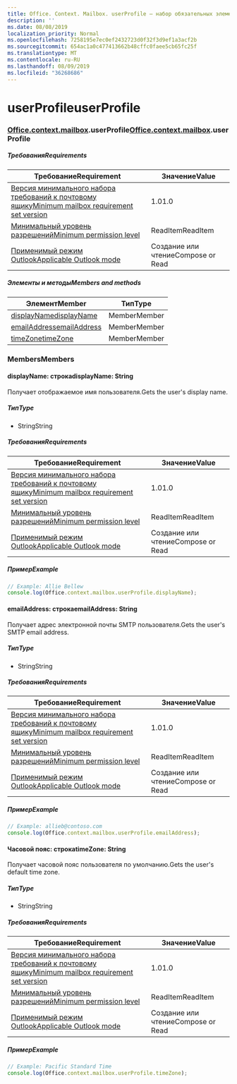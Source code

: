 ```yaml
---
title: Office. Context. Mailbox. userProfile — набор обязательных элементов 1,2
description: ''
ms.date: 08/08/2019
localization_priority: Normal
ms.openlocfilehash: 7258195e7ec0ef2432723d0f32f3d9ef1a3acf2b
ms.sourcegitcommit: 654ac1a0c477413662b48cffc0faee5cb65fc25f
ms.translationtype: MT
ms.contentlocale: ru-RU
ms.lasthandoff: 08/09/2019
ms.locfileid: "36268686"
---
```

# <a name="userprofile"></a><span data-ttu-id="26e5f-102">userProfile</span><span class="sxs-lookup"><span data-stu-id="26e5f-102">userProfile</span></span>

### <a name="officeofficemdcontextofficecontextmdmailboxofficecontextmailboxmduserprofile"></a><span data-ttu-id="26e5f-103">[Office](Office.md)[.context](Office.context.md)[.mailbox](Office.context.mailbox.md).userProfile</span><span class="sxs-lookup"><span data-stu-id="26e5f-103">[Office](Office.md)[.context](Office.context.md)[.mailbox](Office.context.mailbox.md).userProfile</span></span>

##### <a name="requirements"></a><span data-ttu-id="26e5f-104">Требования</span><span class="sxs-lookup"><span data-stu-id="26e5f-104">Requirements</span></span>

|<span data-ttu-id="26e5f-105">Требование</span><span class="sxs-lookup"><span data-stu-id="26e5f-105">Requirement</span></span>| <span data-ttu-id="26e5f-106">Значение</span><span class="sxs-lookup"><span data-stu-id="26e5f-106">Value</span></span>|
|---|---|
|[<span data-ttu-id="26e5f-107">Версия минимального набора требований к почтовому ящику</span><span class="sxs-lookup"><span data-stu-id="26e5f-107">Minimum mailbox requirement set version</span></span>](/office/dev/add-ins/reference/requirement-sets/outlook-api-requirement-sets)| <span data-ttu-id="26e5f-108">1.0</span><span class="sxs-lookup"><span data-stu-id="26e5f-108">1.0</span></span>|
|[<span data-ttu-id="26e5f-109">Минимальный уровень разрешений</span><span class="sxs-lookup"><span data-stu-id="26e5f-109">Minimum permission level</span></span>](/outlook/add-ins/understanding-outlook-add-in-permissions)| <span data-ttu-id="26e5f-110">ReadItem</span><span class="sxs-lookup"><span data-stu-id="26e5f-110">ReadItem</span></span>|
|[<span data-ttu-id="26e5f-111">Применимый режим Outlook</span><span class="sxs-lookup"><span data-stu-id="26e5f-111">Applicable Outlook mode</span></span>](/outlook/add-ins/#extension-points)| <span data-ttu-id="26e5f-112">Создание или чтение</span><span class="sxs-lookup"><span data-stu-id="26e5f-112">Compose or Read</span></span>|

##### <a name="members-and-methods"></a><span data-ttu-id="26e5f-113">Элементы и методы</span><span class="sxs-lookup"><span data-stu-id="26e5f-113">Members and methods</span></span>

| <span data-ttu-id="26e5f-114">Элемент</span><span class="sxs-lookup"><span data-stu-id="26e5f-114">Member</span></span> | <span data-ttu-id="26e5f-115">Тип</span><span class="sxs-lookup"><span data-stu-id="26e5f-115">Type</span></span> |
|--------|------|
| [<span data-ttu-id="26e5f-116">displayName</span><span class="sxs-lookup"><span data-stu-id="26e5f-116">displayName</span></span>](#displayname-string) | <span data-ttu-id="26e5f-117">Member</span><span class="sxs-lookup"><span data-stu-id="26e5f-117">Member</span></span> |
| [<span data-ttu-id="26e5f-118">emailAddress</span><span class="sxs-lookup"><span data-stu-id="26e5f-118">emailAddress</span></span>](#emailaddress-string) | <span data-ttu-id="26e5f-119">Member</span><span class="sxs-lookup"><span data-stu-id="26e5f-119">Member</span></span> |
| [<span data-ttu-id="26e5f-120">timeZone</span><span class="sxs-lookup"><span data-stu-id="26e5f-120">timeZone</span></span>](#timezone-string) | <span data-ttu-id="26e5f-121">Member</span><span class="sxs-lookup"><span data-stu-id="26e5f-121">Member</span></span> |

### <a name="members"></a><span data-ttu-id="26e5f-122">Members</span><span class="sxs-lookup"><span data-stu-id="26e5f-122">Members</span></span>

#### <a name="displayname-string"></a><span data-ttu-id="26e5f-123">displayName: строка</span><span class="sxs-lookup"><span data-stu-id="26e5f-123">displayName: String</span></span>

<span data-ttu-id="26e5f-124">Получает отображаемое имя пользователя.</span><span class="sxs-lookup"><span data-stu-id="26e5f-124">Gets the user's display name.</span></span>

##### <a name="type"></a><span data-ttu-id="26e5f-125">Тип</span><span class="sxs-lookup"><span data-stu-id="26e5f-125">Type</span></span>

*   <span data-ttu-id="26e5f-126">String</span><span class="sxs-lookup"><span data-stu-id="26e5f-126">String</span></span>

##### <a name="requirements"></a><span data-ttu-id="26e5f-127">Требования</span><span class="sxs-lookup"><span data-stu-id="26e5f-127">Requirements</span></span>

|<span data-ttu-id="26e5f-128">Требование</span><span class="sxs-lookup"><span data-stu-id="26e5f-128">Requirement</span></span>| <span data-ttu-id="26e5f-129">Значение</span><span class="sxs-lookup"><span data-stu-id="26e5f-129">Value</span></span>|
|---|---|
|[<span data-ttu-id="26e5f-130">Версия минимального набора требований к почтовому ящику</span><span class="sxs-lookup"><span data-stu-id="26e5f-130">Minimum mailbox requirement set version</span></span>](/office/dev/add-ins/reference/requirement-sets/outlook-api-requirement-sets)| <span data-ttu-id="26e5f-131">1.0</span><span class="sxs-lookup"><span data-stu-id="26e5f-131">1.0</span></span>|
|[<span data-ttu-id="26e5f-132">Минимальный уровень разрешений</span><span class="sxs-lookup"><span data-stu-id="26e5f-132">Minimum permission level</span></span>](/outlook/add-ins/understanding-outlook-add-in-permissions)| <span data-ttu-id="26e5f-133">ReadItem</span><span class="sxs-lookup"><span data-stu-id="26e5f-133">ReadItem</span></span>|
|[<span data-ttu-id="26e5f-134">Применимый режим Outlook</span><span class="sxs-lookup"><span data-stu-id="26e5f-134">Applicable Outlook mode</span></span>](/outlook/add-ins/#extension-points)| <span data-ttu-id="26e5f-135">Создание или чтение</span><span class="sxs-lookup"><span data-stu-id="26e5f-135">Compose or Read</span></span>|

##### <a name="example"></a><span data-ttu-id="26e5f-136">Пример</span><span class="sxs-lookup"><span data-stu-id="26e5f-136">Example</span></span>

```javascript
// Example: Allie Bellew
console.log(Office.context.mailbox.userProfile.displayName);
```

#### <a name="emailaddress-string"></a><span data-ttu-id="26e5f-137">emailAddress: строка</span><span class="sxs-lookup"><span data-stu-id="26e5f-137">emailAddress: String</span></span>

<span data-ttu-id="26e5f-138">Получает адрес электронной почты SMTP пользователя.</span><span class="sxs-lookup"><span data-stu-id="26e5f-138">Gets the user's SMTP email address.</span></span>

##### <a name="type"></a><span data-ttu-id="26e5f-139">Тип</span><span class="sxs-lookup"><span data-stu-id="26e5f-139">Type</span></span>

*   <span data-ttu-id="26e5f-140">String</span><span class="sxs-lookup"><span data-stu-id="26e5f-140">String</span></span>

##### <a name="requirements"></a><span data-ttu-id="26e5f-141">Требования</span><span class="sxs-lookup"><span data-stu-id="26e5f-141">Requirements</span></span>

|<span data-ttu-id="26e5f-142">Требование</span><span class="sxs-lookup"><span data-stu-id="26e5f-142">Requirement</span></span>| <span data-ttu-id="26e5f-143">Значение</span><span class="sxs-lookup"><span data-stu-id="26e5f-143">Value</span></span>|
|---|---|
|[<span data-ttu-id="26e5f-144">Версия минимального набора требований к почтовому ящику</span><span class="sxs-lookup"><span data-stu-id="26e5f-144">Minimum mailbox requirement set version</span></span>](/office/dev/add-ins/reference/requirement-sets/outlook-api-requirement-sets)| <span data-ttu-id="26e5f-145">1.0</span><span class="sxs-lookup"><span data-stu-id="26e5f-145">1.0</span></span>|
|[<span data-ttu-id="26e5f-146">Минимальный уровень разрешений</span><span class="sxs-lookup"><span data-stu-id="26e5f-146">Minimum permission level</span></span>](/outlook/add-ins/understanding-outlook-add-in-permissions)| <span data-ttu-id="26e5f-147">ReadItem</span><span class="sxs-lookup"><span data-stu-id="26e5f-147">ReadItem</span></span>|
|[<span data-ttu-id="26e5f-148">Применимый режим Outlook</span><span class="sxs-lookup"><span data-stu-id="26e5f-148">Applicable Outlook mode</span></span>](/outlook/add-ins/#extension-points)| <span data-ttu-id="26e5f-149">Создание или чтение</span><span class="sxs-lookup"><span data-stu-id="26e5f-149">Compose or Read</span></span>|

##### <a name="example"></a><span data-ttu-id="26e5f-150">Пример</span><span class="sxs-lookup"><span data-stu-id="26e5f-150">Example</span></span>

```javascript
// Example: allieb@contoso.com
console.log(Office.context.mailbox.userProfile.emailAddress);
```

#### <a name="timezone-string"></a><span data-ttu-id="26e5f-151">Часовой пояс: строка</span><span class="sxs-lookup"><span data-stu-id="26e5f-151">timeZone: String</span></span>

<span data-ttu-id="26e5f-152">Получает часовой пояс пользователя по умолчанию.</span><span class="sxs-lookup"><span data-stu-id="26e5f-152">Gets the user's default time zone.</span></span>

##### <a name="type"></a><span data-ttu-id="26e5f-153">Тип</span><span class="sxs-lookup"><span data-stu-id="26e5f-153">Type</span></span>

*   <span data-ttu-id="26e5f-154">String</span><span class="sxs-lookup"><span data-stu-id="26e5f-154">String</span></span>

##### <a name="requirements"></a><span data-ttu-id="26e5f-155">Требования</span><span class="sxs-lookup"><span data-stu-id="26e5f-155">Requirements</span></span>

|<span data-ttu-id="26e5f-156">Требование</span><span class="sxs-lookup"><span data-stu-id="26e5f-156">Requirement</span></span>| <span data-ttu-id="26e5f-157">Значение</span><span class="sxs-lookup"><span data-stu-id="26e5f-157">Value</span></span>|
|---|---|
|[<span data-ttu-id="26e5f-158">Версия минимального набора требований к почтовому ящику</span><span class="sxs-lookup"><span data-stu-id="26e5f-158">Minimum mailbox requirement set version</span></span>](/office/dev/add-ins/reference/requirement-sets/outlook-api-requirement-sets)| <span data-ttu-id="26e5f-159">1.0</span><span class="sxs-lookup"><span data-stu-id="26e5f-159">1.0</span></span>|
|[<span data-ttu-id="26e5f-160">Минимальный уровень разрешений</span><span class="sxs-lookup"><span data-stu-id="26e5f-160">Minimum permission level</span></span>](/outlook/add-ins/understanding-outlook-add-in-permissions)| <span data-ttu-id="26e5f-161">ReadItem</span><span class="sxs-lookup"><span data-stu-id="26e5f-161">ReadItem</span></span>|
|[<span data-ttu-id="26e5f-162">Применимый режим Outlook</span><span class="sxs-lookup"><span data-stu-id="26e5f-162">Applicable Outlook mode</span></span>](/outlook/add-ins/#extension-points)| <span data-ttu-id="26e5f-163">Создание или чтение</span><span class="sxs-lookup"><span data-stu-id="26e5f-163">Compose or Read</span></span>|

##### <a name="example"></a><span data-ttu-id="26e5f-164">Пример</span><span class="sxs-lookup"><span data-stu-id="26e5f-164">Example</span></span>

```javascript
// Example: Pacific Standard Time
console.log(Office.context.mailbox.userProfile.timeZone);
```
